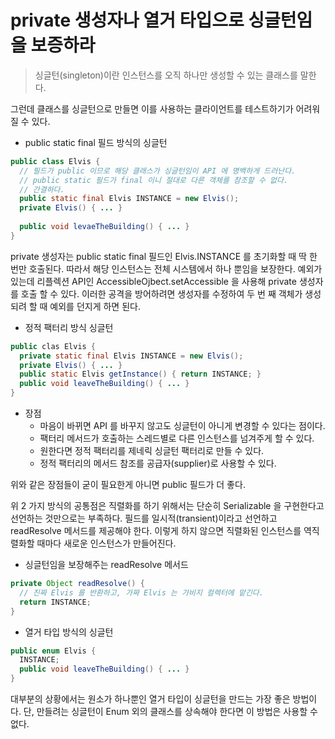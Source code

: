 # private 생성자나 열거 타입으로 싱글턴임을 보증하라

> 싱글턴(singleton)이란 인스턴스를 오직 하나만 생성할 수 있는 클래스를 말한다.

그런데 클래스를 싱글턴으로 만들면 이를 사용하는 클라이언트를 테스트하기가 어려워질 수 있다.

- public static final 필드 방식의 싱글턴

```java
public class Elvis {
  // 필드가 public 이므로 해당 클래스가 싱글턴임이 API 에 명백하게 드러난다. 
  // public static 필드가 final 이니 절대로 다른 객체를 참조할 수 없다.
  // 간결하다.
  public static final Elvis INSTANCE = new Elvis(); 
  private Elvis() { ... }
  
  public void levaeTheBuilding() { ... }
}
```

private 생성자는 public static final 필드인 Elvis.INSTANCE 를 초기화할 때 딱 한 번만 호출된다. 따라서 해당 인스턴스는 전체 시스템에서 하나 뿐임을 보장한다.
예외가 있는데 리플렉션 API인 AccessibleOjbect.setAccessible 을 사용해 private 생성자를 호출 할 수 있다. 이러한 공격을 방어하려면 생성자를 수정하여
두 번 째 객체가 생성되려 할 때 예외를 던지게 하면 된다.

- 정적 팩터리 방식 싱글턴

```java
public clas Elvis {
  private static final Elvis INSTANCE = new Elvis();
  private Elvis() { ... }
  public static Elvis getInstance() { return INSTANCE; }
  public void leaveTheBuilding() { ... }
}
```

- 장점
  - 마음이 바뀌면 API 를 바꾸지 않고도 싱글턴이 아니게 변경할 수 있다는 점이다.
  - 팩터리 메서드가 호출하는 스레드별로 다른 인스턴스를 넘겨주게 할 수 있다.
  - 원한다면 정적 팩터리를 제네릭 싱글턴 팩터리로 만들 수 있다.
  - 정적 팩터리의 메서드 참조를 공급자(supplier)로 사용할 수 있다.
  
위와 같은 장점들이 굳이 필요한게 아니면 public 필드가 더 좋다.

위 2 가지 방식의 공통점은 직렬화를 하기 위해서는 단순히 Serializable 을 구현한다고 선언하는 것만으로는 부족하다. 필드를 일시적(transient)이라고 선언하고 readResolve 메서드를 제공해야 한다.
이렇게 하지 않으면 직렬화된 인스턴스를 역직렬화할 때마다 새로운 인스턴스가 만들어진다.

- 싱글턴임을 보장해주는 readResolve 메서드

```java
private Object readResolve() {
  // 진짜 Elvis 를 반환하고, 가짜 Elvis 는 가비지 컬렉터에 맡긴다.
  return INSTANCE;
}
```

- 열거 타입 방식의 싱글턴

```java
public enum Elvis {
  INSTANCE;
  public void leaveTheBuilding() { ... }
}
```

대부분의 상황에서는 원소가 하나뿐인 열거 타입이 싱글턴을 만드는 가장 좋은 방법이다. 단, 만들려는 싱글턴이 Enum 외의 클래스를 상속해야 한다면 이 방법은 사용할 수 없다.

